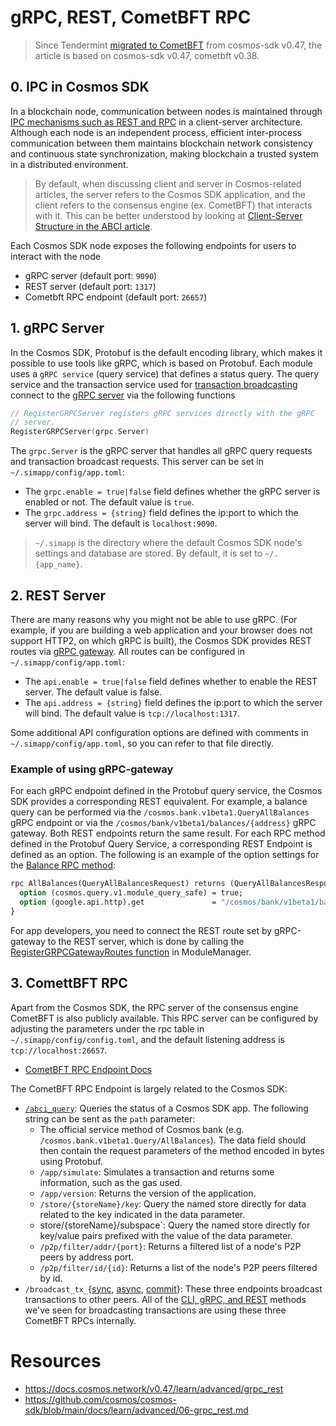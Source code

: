 # gRPC, REST, CometBFT RPC
> Since Tendermint [migrated to CometBFT](https://github.com/cosmos/cosmos-sdk/issues/14870) from cosmos-sdk v0.47, the article is based on cosmos-sdk v0.47, cometbft v0.38. 

## 0. IPC in Cosmos SDK
In a blockchain node, communication between nodes is maintained through [IPC mechanisms such as REST and RPC](./14_rpc_basic.md#0-ipcinter-process-communication) in a client-server architecture. Although each node is an independent process, efficient inter-process communication between them maintains blockchain network consistency and continuous state synchronization, making blockchain a trusted system in a distributed environment. 
> By default, when discussing client and server in Cosmos-related articles, the server refers to the Cosmos SDK application, and the client refers to the consensus engine (ex. CometBFT) that interacts with it. This can be better understood by looking at [Client-Server Structure in the ABCI article](./99c3_tendermint_core_and_abci.md#2-abci-client-server-structure).

Each Cosmos SDK node exposes the following endpoints for users to interact with the node 
- gRPC server (default port: `9090`)
- REST server (default port: `1317`)
- Cometbft RPC endpoint (default port: `26657`)

## 1. gRPC Server 
In the Cosmos SDK, Protobuf is the default encoding library, which makes it possible to use tools like gRPC, which is based on Protobuf. Each module uses a `gRPC service` (query service) that defines a status query. The query service and the transaction service used for [transaction broadcasting](./10_transaction_and_mempool.md#transaction-broadcasting) connect to the [gRPC server](https://github.com/cosmos/cosmos-sdk/blob/v0.47.0/server/types/app.go#L46-L48) via the following functions
```go
// RegisterGRPCServer registers gRPC services directly with the gRPC
// server.
RegisterGRPCServer(grpc.Server)
```

The `grpc.Server` is the gRPC server that handles all gRPC query requests and transaction broadcast requests. This server can be set in `~/.simapp/config/app.toml`:
- The `grpc.enable = true|false` field defines whether the gRPC server is enabled or not. The default value is `true`.
- The `grpc.address = {string}` field defines the ip:port to which the server will bind. The default is `localhost:9090`.
> `~/.simapp` is the directory where the default Cosmos SDK node's settings and database are stored. By default, it is set to `~/.{app_name}`.

## 2. REST Server
There are many reasons why you might not be able to use gRPC. (For example, if you are building a web application and your browser does not support HTTP2, on which gRPC is built), the Cosmos SDK provides REST routes via [gRPC gateway](./14_rpc_basic.md#3-3-grpc-gateway). All routes can be configured in `~/.simapp/config/app.toml`:
- The `api.enable = true|false` field defines whether to enable the REST server. The default value is false.
- The `api.address = {string}` field defines the ip:port to which the server will bind. The default value is `tcp://localhost:1317`.

Some additional API configuration options are defined with comments in `~/.simapp/config/app.toml`, so you can refer to that file directly.

### Example of using gRPC-gateway
For each gRPC endpoint defined in the Protobuf query service, the Cosmos SDK provides a corresponding REST equivalent. For example, a balance query can be performed via the `/cosmos.bank.v1beta1.QueryAllBalances` gRPC endpoint or via the `/cosmos/bank/v1beta1/balances/{address}` gRPC gateway. Both REST endpoints return the same result. For each RPC method defined in the Protobuf Query Service, a corresponding REST Endpoint is defined as an option. The following is an example of the option settings for the [Balance RPC method](https://github.com/cosmos/cosmos-sdk/blob/v0.47.0/proto/cosmos/bank/v1beta1/query.proto#L23-L30):
```proto
rpc AllBalances(QueryAllBalancesRequest) returns (QueryAllBalancesResponse) {
  option (cosmos.query.v1.module_query_safe) = true;
  option (google.api.http).get               = "/cosmos/bank/v1beta1/balances/{address}";
}
```

For app developers, you need to connect the REST route set by gRPC-gateway to the REST server, which is done by calling the [RegisterGRPCGatewayRoutes function](https://github.com/cosmos/cosmos-sdk/blob/v0.47.0/types/module/module.go#L56) in ModuleManager.

## 3. ComettBFT RPC
Apart from the Cosmos SDK, the RPC server of the consensus engine CometBFT is also publicly available. This RPC server can be configured by adjusting the parameters under the rpc table in `~/.simapp/config/config.toml`, and the default listening address is `tcp://localhost:26657`. 
- [CometBFT RPC Endpoint Docs](https://docs.cometbft.com/v0.37/rpc/)

The CometBFT RPC Endpoint is largely related to the Cosmos SDK: 
- [`/abci_query`](https://docs.cometbft.com/v0.37/rpc/#/ABCI/abci_query): Queries the status of a Cosmos SDK app. The following string can be sent as the `path` parameter:
    - The official service method of Cosmos bank (e.g. `/cosmos.bank.v1beta1.Query/AllBalances`). The data field should then contain the request parameters of the method encoded in bytes using Protobuf.
    - `/app/simulate`: Simulates a transaction and returns some information, such as the gas used.
    - `/app/version`: Returns the version of the application.
    - `/store/{storeName}/key`: Query the named store directly for data related to the key indicated in the data parameter.
    - store/{storeName}/subspace`: Query the named store directly for key/value pairs prefixed with the value of the data parameter.
    - `/p2p/filter/addr/{port}`: Returns a filtered list of a node's P2P peers by address port.
    - `/p2p/filter/id/{id}`: Returns a list of the node's P2P peers filtered by id.
- `/broadcast_tx_`{[sync](https://docs.cometbft.com/v0.37/rpc/#/Tx/broadcast_tx_sync), [async](https://docs.cometbft.com/v0.37/rpc/#/Tx/broadcast_tx_async), [commit](https://docs.cometbft.com/v0.37/rpc/#/Tx/broadcast_tx_commit)}: These three endpoints broadcast transactions to other peers. All of the [CLI, gRPC, and REST](./10_transaction_and_mempool.md#Transaction-Broadcasting) methods we've seen for broadcasting transactions are using these three CometBFT RPCs internally.


# Resources
- https://docs.cosmos.network/v0.47/learn/advanced/grpc_rest
- https://github.com/cosmos/cosmos-sdk/blob/main/docs/learn/advanced/06-grpc_rest.md